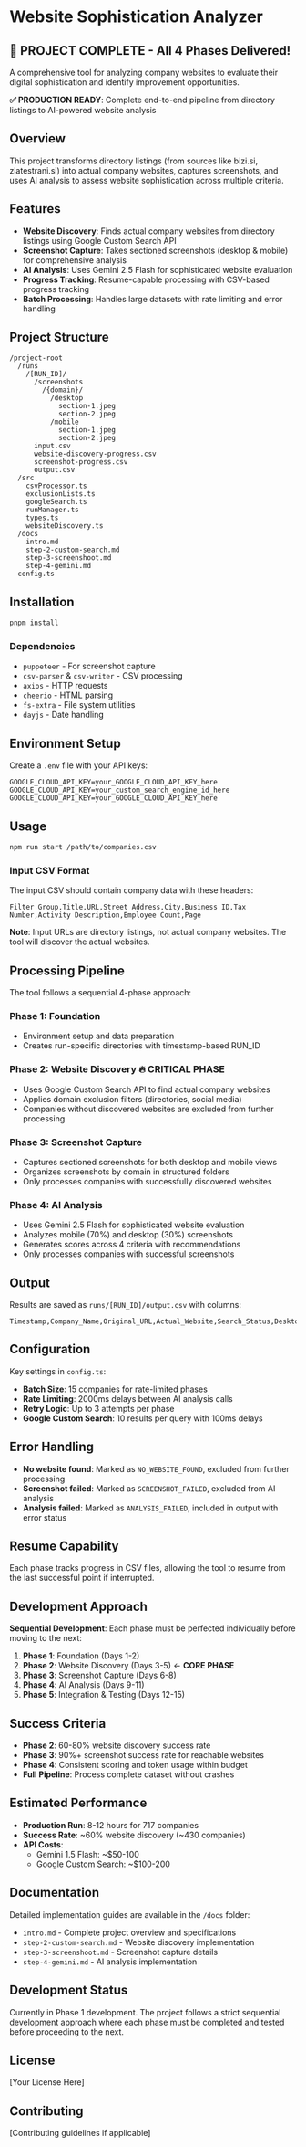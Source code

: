 # Website Sophistication Analyzer

## 🎉 **PROJECT COMPLETE** - All 4 Phases Delivered!

A comprehensive tool for analyzing company websites to evaluate their digital sophistication and identify improvement opportunities.

**✅ PRODUCTION READY**: Complete end-to-end pipeline from directory listings to AI-powered website analysis

## Overview

This project transforms directory listings (from sources like bizi.si, zlatestrani.si) into actual company websites, captures screenshots, and uses AI analysis to assess website sophistication across multiple criteria.

## Features

- **Website Discovery**: Finds actual company websites from directory listings using Google Custom Search API
- **Screenshot Capture**: Takes sectioned screenshots (desktop & mobile) for comprehensive analysis
- **AI Analysis**: Uses Gemini 2.5 Flash for sophisticated website evaluation
- **Progress Tracking**: Resume-capable processing with CSV-based progress tracking
- **Batch Processing**: Handles large datasets with rate limiting and error handling

## Project Structure

```
/project-root
  /runs
    /[RUN_ID]/
      /screenshots
        /{domain}/
          /desktop
            section-1.jpeg
            section-2.jpeg
          /mobile
            section-1.jpeg
            section-2.jpeg
      input.csv
      website-discovery-progress.csv
      screenshot-progress.csv
      output.csv
  /src
    csvProcessor.ts
    exclusionLists.ts
    googleSearch.ts
    runManager.ts
    types.ts
    websiteDiscovery.ts
  /docs
    intro.md
    step-2-custom-search.md
    step-3-screenshoot.md
    step-4-gemini.md
  config.ts
```

## Installation

```bash
pnpm install
```

### Dependencies

- `puppeteer` - For screenshot capture
- `csv-parser` & `csv-writer` - CSV processing
- `axios` - HTTP requests
- `cheerio` - HTML parsing
- `fs-extra` - File system utilities
- `dayjs` - Date handling

## Environment Setup

Create a `.env` file with your API keys:

```env
GOOGLE_CLOUD_API_KEY=your_GOOGLE_CLOUD_API_KEY_here
GOOGLE_CLOUD_API_KEY=your_custom_search_engine_id_here
GOOGLE_CLOUD_API_KEY=your_GOOGLE_CLOUD_API_KEY_here
```

## Usage

```bash
npm run start /path/to/companies.csv
```

### Input CSV Format

The input CSV should contain company data with these headers:

```
Filter Group,Title,URL,Street Address,City,Business ID,Tax Number,Activity Description,Employee Count,Page
```

**Note**: Input URLs are directory listings, not actual company websites. The tool will discover the actual websites.

## Processing Pipeline

The tool follows a sequential 4-phase approach:

### Phase 1: Foundation
- Environment setup and data preparation
- Creates run-specific directories with timestamp-based RUN_ID

### Phase 2: Website Discovery 🔥 **CRITICAL PHASE**
- Uses Google Custom Search API to find actual company websites
- Applies domain exclusion filters (directories, social media)
- Companies without discovered websites are excluded from further processing

### Phase 3: Screenshot Capture
- Captures sectioned screenshots for both desktop and mobile views
- Organizes screenshots by domain in structured folders
- Only processes companies with successfully discovered websites

### Phase 4: AI Analysis
- Uses Gemini 2.5 Flash for sophisticated website evaluation
- Analyzes mobile (70%) and desktop (30%) screenshots
- Generates scores across 4 criteria with recommendations
- Only processes companies with successful screenshots

## Output

Results are saved as `runs/[RUN_ID]/output.csv` with columns:

```
Timestamp,Company_Name,Original_URL,Actual_Website,Search_Status,Desktop_Score,Mobile_Score,Combined_Score,Sophistication_Level,Opportunity_Level,Mobile_Issues,Desktop_Issues,Primary_Recommendations,Desktop_Screenshot_Path,Mobile_Screenshot_Path,Analysis_Date,Tokens_Used
```

## Configuration

Key settings in `config.ts`:

- **Batch Size**: 15 companies for rate-limited phases
- **Rate Limiting**: 2000ms delays between AI analysis calls
- **Retry Logic**: Up to 3 attempts per phase
- **Google Custom Search**: 10 results per query with 100ms delays

## Error Handling

- **No website found**: Marked as `NO_WEBSITE_FOUND`, excluded from further processing
- **Screenshot failed**: Marked as `SCREENSHOT_FAILED`, excluded from AI analysis
- **Analysis failed**: Marked as `ANALYSIS_FAILED`, included in output with error status

## Resume Capability

Each phase tracks progress in CSV files, allowing the tool to resume from the last successful point if interrupted.

## Development Approach

**Sequential Development**: Each phase must be perfected individually before moving to the next:

1. **Phase 1**: Foundation (Days 1-2)
2. **Phase 2**: Website Discovery (Days 3-5) ← **CORE PHASE**
3. **Phase 3**: Screenshot Capture (Days 6-8)
4. **Phase 4**: AI Analysis (Days 9-11)
5. **Phase 5**: Integration & Testing (Days 12-15)

## Success Criteria

- **Phase 2**: 60-80% website discovery success rate
- **Phase 3**: 90%+ screenshot success rate for reachable websites
- **Phase 4**: Consistent scoring and token usage within budget
- **Full Pipeline**: Process complete dataset without crashes

## Estimated Performance

- **Production Run**: 8-12 hours for 717 companies
- **Success Rate**: ~60% website discovery (~430 companies)
- **API Costs**: 
  - Gemini 1.5 Flash: ~$50-100
  - Google Custom Search: ~$100-200

## Documentation

Detailed implementation guides are available in the `/docs` folder:

- `intro.md` - Complete project overview and specifications
- `step-2-custom-search.md` - Website discovery implementation
- `step-3-screenshoot.md` - Screenshot capture details
- `step-4-gemini.md` - AI analysis implementation

## Development Status

Currently in Phase 1 development. The project follows a strict sequential development approach where each phase must be completed and tested before proceeding to the next.

## License

[Your License Here]

## Contributing

[Contributing guidelines if applicable] 